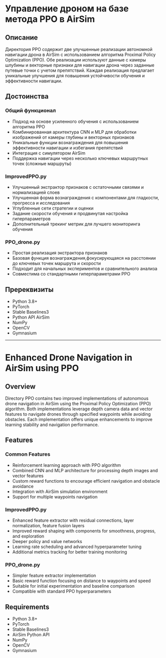 # Управление дроном на базе метода PPO в AirSim

## Описание

Директория PPO содержит две улучшенные реализации автономной навигации дрона в AirSim с использованием алгоритма Proximal Policy Optimization (PPO). Обе реализации используют данные с камеры шлубины и векторные признаки для навигации дрона через заданные путевые точки с учетом препятствий. Каждая реализация предлагает уникальные улучшения для повышения устойчивости обучения и эффективности навигации.

## Достоинства

### Общий функционал

- Подход на основе усиленного обучения с использованием алгоритма PPO
- Комбинированная архитектура CNN и MLP для обработки изображений от камеры глубины и векторных признаков
- Уникальные функции вознаграждения для повышения эффективности навигации и избегания препятствий
- Интеграция с симулятором AirSim
- Поддержка навигации через несколько ключевых маршрутных точек (сложные маршруты)
  
### ImprovedPPO.py

- Улучшенный экстрактор признаков с остаточными связями и нормализацией слоев
- Улучшенная форма вознаграждения с компонентами для гладкости, прогресса и исследования
- Углубленные сети стратегии и оценки
- Задание скорости обучения и продвинутая настройка гиперпараметров
- Дополнительный трекинг метрик для лучшего мониторинга обучения
  
### PPO_drone.py

- Простая реализация экстрактора признаков
- Базовая функция вознаграждения,фокусирующаяся на расстоянии до ключевых точек маршрута и скорости
- Подходит для начальных экспериментов и сравнительного анализа
- Совместима со стандартными гиперпараметрами PPO

## Пререквизиты
- Python 3.8+
- PyTorch
- Stable Baselines3
- Python API AirSim
- NumPy
- OpenCV
- Gymnasium

_________________________________________________________________________________________
# Enhanced Drone Navigation in AirSim using PPO

## Overview

Directory PPO contains two improved implementations of autonomous drone navigation in AirSim using the Proximal Policy Optimization (PPO) algorithm. Both implementations leverage depth camera data and vector features to navigate drones through specified waypoints while avoiding obstacles. Each implementation offers unique enhancements to improve learning stability and navigation performance.

## Features

### Common Features

- Reinforcement learning approach with PPO algorithm
- Combined CNN and MLP architecture for processing depth images and vector features
- Custom reward functions to encourage efficient navigation and obstacle avoidance
- Integration with AirSim simulation environment
- Support for multiple waypoints navigation

### ImprovedPPO.py

- Enhanced feature extractor with residual connections, layer normalization, feature fusion layers
- Improved reward shaping with components for smoothness, progress, and exploration
- Deeper policy and value networks
- Learning rate scheduling and advanced hyperparameter tuning
- Additional metrics tracking for better training monitoring
  
### PPO_drone.py

- Simpler feature extractor implementation
- Basic reward function focusing on distance to waypoints and speed
- Suitable for initial experimentation and baseline comparison
- Compatible with standard PPO hyperparameters
  
## Requirements

- Python 3.8+
- PyTorch
- Stable Baselines3
- AirSim Python API
- NumPy
- OpenCV
- Gymnasium
